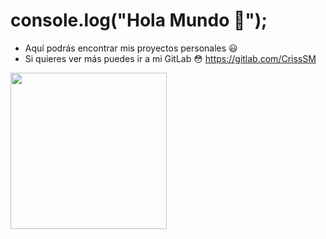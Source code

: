 # console.log("Hola Mundo 👋");

* Aquí podrás encontrar mis proyectos personales :smiley:
* Si quieres ver más puedes ir a mi GitLab :flushed: https://gitlab.com/CrissSM

<img src="/punch.gif" width="250" height="250"/>
